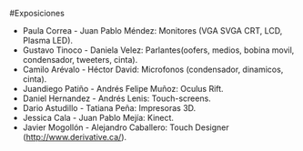 #Exposiciones

* Paula Correa - Juan Pablo Méndez:	Monitores (VGA SVGA CRT, LCD, Plasma LED).
* Gustavo Tinoco - Daniela Velez:	Parlantes(oofers, medios, bobina movil, condensador, tweeters, cinta).
* Camilo Arévalo - Héctor David:	Microfonos (condensador, dinamicos, cinta).
* Juandiego Patiño - Andrés Felipe Muñoz:	Oculus Rift.
* Daniel Hernandez - Andrés Lenis:	Touch-screens.
* Dario Astudillo - Tatiana Peña:	Impresoras 3D.
* Jessica Cala - Juan Pablo Mejía:	Kinect.
* Javier Mogollón -	Alejandro Caballero:	Touch Designer (http://www.derivative.ca/).
